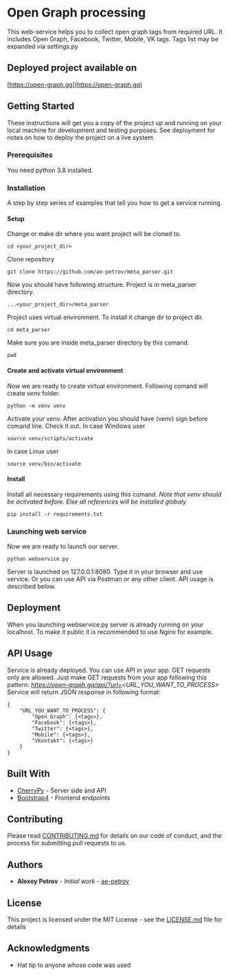 # Open Graph processing

This web-service helps you to collect open graph tags from required URL. It includes Open Graph, Facebook, Twitter, Mobile, VK tags. Tags list may be expanded via settings.py

## Deployed project available on
[https://open-graph.gq](https://open-graph.gq)

## Getting Started

These instructions will get you a copy of the project up and running on your local machine for development and testing purposes. See deployment for notes on how to deploy the project on a live system.

### Prerequisites

You need python 3.8 installed.

### Installation

A step by step series of examples that tell you how to get a service running.

#### Setup

Change or make dir where you want project will be cloned to.
```
cd <your_project_dir>
```

Clone repository
```
git clone https://github.com/ae-petrov/meta_parser.git
```

Now you should have following structure. Project is in meta_parser directory.
```
...<your_project_dir>/meta_parser
```

Project uses virtual environment. To install it change dir to project dir.
```
cd meta_parser
```

Make sure you are inside meta_parser directory by this comand.
```
pwd
```

#### Create and activate virtual environment

Now we are ready to create virtual environment. Following comand will create *venv* folder.
```
python -m venv venv
```

Activate your venv. After activation you should have (venv) sign before comand line. Check it out.
In case Windows user
```
source venv/scripts/activate
```

In case Linux user
```
source venv/bin/activate
```

#### Install

Install all necessary requirements using this comand. 
*Note that venv should be activated before. Else all references will be installed globaly*
```
pip install -r requirements.txt
```

### Launching web service

Now we are ready to launch our server.
```
python webservice.py
```

Server is launched on 127.0.0.1:8080. Type it in your browser and use service. 
Or you can use API via Postman or any other client.
API usage is described below.

## Deployment

When you launching webservice.py server is already running on your localhost. To make it public it is recommended to use Nginx for example.

## API Usage
Service is already deployed. You can use API in your app.
GET requests only are allowed.
Just make GET requests from your app following this pattern:
*https://open-graph.gq/api/?url=<URL_YOU_WANT_TO_PROCESS>*
Service will return JSON response in following format:
```
{
    "URL_YOU_WANT_TO_PROCESS": {
        "Open Graph": {<tags>},
        "Facebook": {<tags>},
        "Twitter": {<tags>},
        "Mobile": {<tags>},
        "Vkontakt": {<tags>}
    }
}
```

## Built With

* [CherryPy](https://cherrypy.org/) - Server side and API
* [Bootstrap4](https://getbootstrap.com/) - Frontend endpoints

## Contributing

Please read [CONTRIBUTING.md](https://gist.github.com/ae-petrov/) for details on our code of conduct, and the process for submitting pull requests to us.

## Authors

* **Alexey Petrov** - *Initial work* - [ae-petrov](https://github.com/ae-petrov)

## License

This project is licensed under the MIT License - see the [LICENSE.md](LICENSE.md) file for details

## Acknowledgments

* Hat tip to anyone whose code was used
